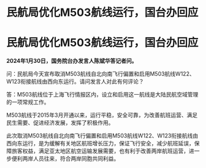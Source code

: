 # 民航局优化M503航线运行，国台办回应

# 民航局优化M503航线运行，国台办回应

**2024年1月30日，国务院台办发言人陈斌华答记者问。**

问：民航局今天宣布取消M503航线自北向南飞行偏置和启用M503航线W122、W123衔接航线由西向东运行。请问发言人对此有何评论？

答：M503航线位于上海飞行情报区内，设立和启用这一航线是大陆民航空域管理的一项常规工作。

M503航线于2015年3月开通以来，运行平稳，安全可靠，为改善航班运营、满足民生需要、促进经济发展，发挥了积极作用。

此次取消M503航线自北向南飞行偏置和启用M503航线W122、W123衔接航线由西向东运行，是为缓解有关地区航班增长压力，保证飞行安全，减少航班延误，保障旅客权益，满足亚太地区航空运输发展需要，也有利于改善两岸航班运营，进一步便利两岸人员往来，符合两岸同胞共同利益。

